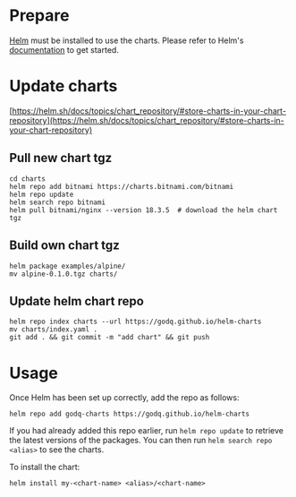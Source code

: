 # Prepare

[Helm](https://helm.sh) must be installed to use the charts.  Please refer to
Helm's [documentation](https://helm.sh/docs) to get started.

# Update charts
[https://helm.sh/docs/topics/chart_repository/#store-charts-in-your-chart-repository](https://helm.sh/docs/topics/chart_repository/#store-charts-in-your-chart-repository)

## Pull new chart tgz
```
cd charts
helm repo add bitnami https://charts.bitnami.com/bitnami
helm repo update
helm search repo bitnami
helm pull bitnami/nginx --version 18.3.5  # download the helm chart tgz
```

## Build own chart tgz
```
helm package examples/alpine/
mv alpine-0.1.0.tgz charts/
```

## Update helm chart repo
```
helm repo index charts --url https://godq.github.io/helm-charts
mv charts/index.yaml .
git add . && git commit -m "add chart" && git push
```

# Usage
Once Helm has been set up correctly, add the repo as follows:
```
helm repo add godq-charts https://godq.github.io/helm-charts
```
If you had already added this repo earlier, run `helm repo update` to retrieve
the latest versions of the packages.  You can then run `helm search repo
<alias>` to see the charts.

To install the <chart-name> chart:
```
helm install my-<chart-name> <alias>/<chart-name>
```
